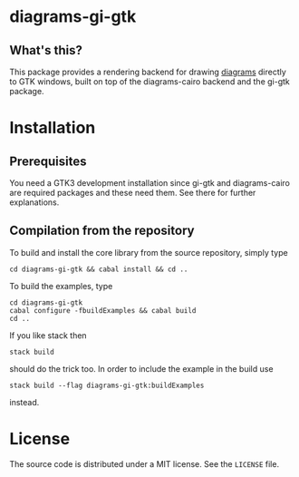 # diagrams-gi-gtk

## What's this?

This package provides a rendering backend for drawing
[diagrams](http://projects.haskell.org/diagrams) directly to GTK
windows, built on top of the diagrams-cairo backend and the gi-gtk package.

# Installation

## Prerequisites

You need a GTK3 development installation since gi-gtk and diagrams-cairo are required packages and these need them. See there for further explanations.

## Compilation from the repository

To build and install the core library from the source repository, simply type

    cd diagrams-gi-gtk && cabal install && cd ..

To build the examples, type

    cd diagrams-gi-gtk
    cabal configure -fbuildExamples && cabal build
    cd ..

If you like stack then

    stack build

should do the trick too. In order to include the example in the build use

    stack build --flag diagrams-gi-gtk:buildExamples

instead.

# License

The source code is distributed under a MIT license. See the `LICENSE` file.

